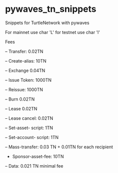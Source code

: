 # pywaves_tn_snippets

Snippets for TurtleNetwork with pywaves

For mainnet use char 'L' for testnet use char 'l'

Fees

– Transfer: 0.02TN

– Create-alias: 10TN

– Exchange 0.04TN

– Issue Token: 1000TN

– Reissue: 1000TN

– Burn 0.02TN

– Lease 0.02TN

– Lease cancel: 0.02TN

– Set-asset- script: 1TN

– Set-account- script: 1TN

– Mass-transfer: 0.03 TN + 0.01TN for each recipient

- Sponsor-asset-fee: 10TN

– Data: 0.021 TN minimal fee

